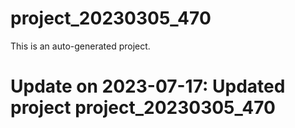 # project_20230305_470

This is an auto-generated project.

# Update on 2023-07-17: Updated project project_20230305_470
